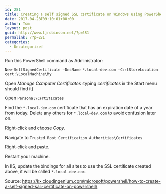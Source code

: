 ```yaml
---
id: 281
title: Creating a self signed SSL certificate on Windows using PowerShell
date: 2017-04-28T09:10:01+00:00
author: Tom
layout: post
guid: http://www.tjrobinson.net/?p=281
permalink: /?p=281
categories:
  - Uncategorized
---
```

Run this PowerShell command as Administrator:

    New-SelfSignedCertificate –DnsName *.local-dev.com –CertStoreLocation cert:\LocalMachine\My
    

Open _Manage Computer Certificates_ (typing _certificates_ in the Start menu should find it)

Open `Personal\Certificates`

Find the `*.local-dev.com` certificate that has an expiration date of a year from today. Delete any others for `*.local-dev.com` to avoid confusion later on.

Right-click and choose _Copy_.

Navigate to `Trusted Root Certification Authorities\Certificates`

Right-click and paste.

Restart your machine.

In IIS, update the bindings for all sites to use the SSL certificate created above, it will be called `*.local-dev.com`.

Source: https://kx.cloudingenium.com/microsoft/powershell/how-to-create-a-self-signed-san-certificate-on-powershell/